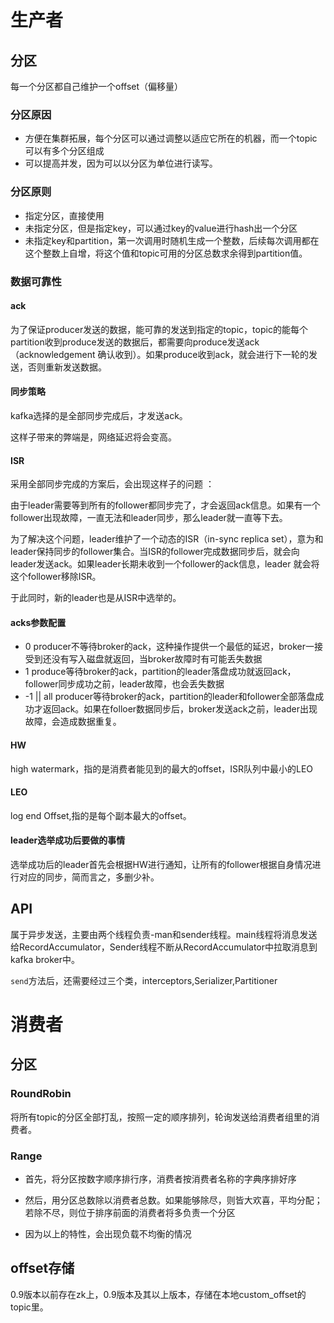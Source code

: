 # 生产者

## 分区

每一个分区都自己维护一个offset（偏移量）

### 分区原因

- 方便在集群拓展，每个分区可以通过调整以适应它所在的机器，而一个topic可以有多个分区组成
- 可以提高并发，因为可以以分区为单位进行读写。

### 分区原则

- 指定分区，直接使用
- 未指定分区，但是指定key，可以通过key的value进行hash出一个分区
- 未指定key和partition，第一次调用时随机生成一个整数，后续每次调用都在这个整数上自增，将这个值和topic可用的分区总数求余得到partition值。

### 数据可靠性

#### ack

为了保证producer发送的数据，能可靠的发送到指定的topic，topic的能每个partition收到produce发送的数据后，都需要向produce发送ack（acknowledgement 确认收到）。如果produce收到ack，就会进行下一轮的发送，否则重新发送数据。

#### 同步策略

kafka选择的是全部同步完成后，才发送ack。

这样子带来的弊端是，网络延迟将会变高。

#### ISR

采用全部同步完成的方案后，会出现这样子的问题 ：

由于leader需要等到所有的follower都同步完了，才会返回ack信息。如果有一个follower出现故障，一直无法和leader同步，那么leader就一直等下去。

为了解决这个问题，leader维护了一个动态的ISR（in-sync replica set），意为和leader保持同步的follower集合。当ISR的follower完成数据同步后，就会向leader发送ack。如果leader长期未收到一个follower的ack信息，leader 就会将这个follower移除ISR。

于此同时，新的leader也是从ISR中选举的。

#### acks参数配置

- 0  producer不等待broker的ack，这种操作提供一个最低的延迟，broker一接受到还没有写入磁盘就返回，当broker故障时有可能丢失数据
- 1 produce等待broker的ack，partition的leader落盘成功就返回ack，follower同步成功之前，leader故障，也会丢失数据
- -1 || all producer等待broker的ack，partition的leader和follower全部落盘成功才返回ack。如果在folloer数据同步后，broker发送ack之前，leader出现故障，会造成数据重复。

#### HW

high watermark，指的是消费者能见到的最大的offset，ISR队列中最小的LEO

#### LEO

log end Offset,指的是每个副本最大的offset。

#### leader选举成功后要做的事情

选举成功后的leader首先会根据HW进行通知，让所有的follower根据自身情况进行对应的同步，简而言之，多删少补。

## API

属于异步发送，主要由两个线程负责-man和sender线程。main线程将消息发送给RecordAccumulator，Sender线程不断从RecordAccumulator中拉取消息到kafka broker中。

`send`方法后，还需要经过三个类，interceptors,Serializer,Partitioner

# 消费者

## 分区

### RoundRobin

将所有topic的分区全部打乱，按照一定的顺序排列，轮询发送给消费者组里的消费者。

### Range

- 首先，将分区按数字顺序排行序，消费者按消费者名称的字典序排好序 

- 然后，用分区总数除以消费者总数。如果能够除尽，则皆大欢喜，平均分配；若除不尽，则位于排序前面的消费者将多负责一个分区 
- 因为以上的特性，会出现负载不均衡的情况

## offset存储

0.9版本以前存在zk上，0.9版本及其以上版本，存储在本地custom_offset的topic里。
